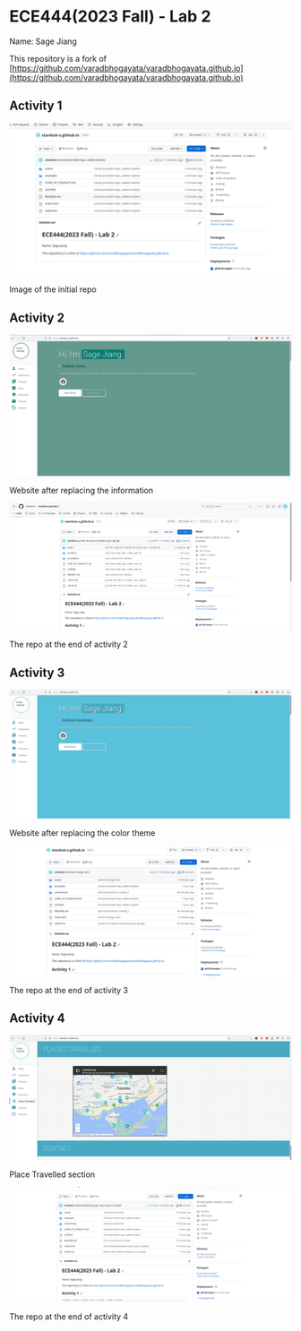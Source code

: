 # ECE444(2023 Fall) - Lab 2


Name: Sage Jiang


This repository is a fork of [https://github.com/varadbhogayata/varadbhogayata.github.io](https://github.com/varadbhogayata/varadbhogayata.github.io)


## Activity 1
![Image of the repo](https://raw.githubusercontent.com/stardust-s/stardust-s.github.io/main/screenshots/1.png "Image of Repo")

Image of the initial repo

## Activity 2


![website](https://raw.githubusercontent.com/stardust-s/stardust-s.github.io/main/screenshots/2.png "")

Website after replacing the information


![Image of the repo](https://raw.githubusercontent.com/stardust-s/stardust-s.github.io/main/screenshots/3.png "")

The repo at the end of activity 2

## Activity 3


![website](https://raw.githubusercontent.com/stardust-s/stardust-s.github.io/main/screenshots/4.png "")

Website after replacing the color theme

![Image of the repo](https://raw.githubusercontent.com/stardust-s/stardust-s.github.io/main/screenshots/5.png "")

The repo at the end of activity 3

## Activity 4

![website](https://raw.githubusercontent.com/stardust-s/stardust-s.github.io/main/screenshots/6.png "")

Place Travelled section

![Image of the repo](https://raw.githubusercontent.com/stardust-s/stardust-s.github.io/main/screenshots/7.png "")

The repo at the end of activity 4

